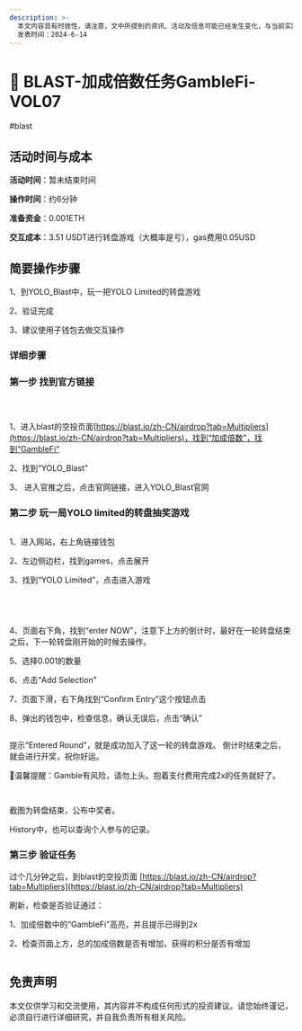 ```yaml
---
description: >-
  本文内容具有时效性，请注意，文中所提到的资讯、活动及信息可能已经发生变化，与当前实际情况有所不同。我们建议您在做出任何决策之前，始终进行自主研究和验证。
  发表时间：2024-6-14
---
```


# 🚛 BLAST-加成倍数任务GambleFi-VOL07

\#blast

## 活动时间与成本 <a href="#huo-dong-shi-jian-yu-cheng-ben" id="huo-dong-shi-jian-yu-cheng-ben"></a>

**活动时间**：暂未结束时间

**操作时间**：约6分钟

**准备资金**：0.001ETH

**交互成本**：3.51 USDT进行转盘游戏（大概率是亏），gas费用0.05USD

## 简要操作步骤 <a href="#jian-yao-cao-zuo-bu-zhou" id="jian-yao-cao-zuo-bu-zhou"></a>

1、到YOLO\_Blast中，玩一把YOLO Limited的转盘游戏

2、验证完成

3、建议使用子钱包去做交互操作

### 详细步骤 <a href="#xiang-xi-bu-zhou" id="xiang-xi-bu-zhou"></a>

### **第一步 找到官方链接**

<figure><img src="../.gitbook/assets/image (162).png" alt=""><figcaption></figcaption></figure>

<figure><img src="../.gitbook/assets/image (163).png" alt=""><figcaption></figcaption></figure>

<figure><img src="../.gitbook/assets/image (164).png" alt=""><figcaption></figcaption></figure>

1、进入blast的空投页面[https://blast.io/zh-CN/airdrop?tab=Multipliers](https://blast.io/zh-CN/airdrop?tab=Multipliers)，找到“加成倍数”，找到“GambleFi“

2、找到“YOLO\_Blast”

3、 进入官推之后，点击官网链接，进入YOLO\_Blast官网

### **第二步 玩一局YOLO limited的转盘抽奖游戏**

<figure><img src="../.gitbook/assets/image (165).png" alt=""><figcaption></figcaption></figure>

1、进入网站，右上角链接钱包

2、左边侧边栏，找到games，点击展开

3、找到“YOLO Limited”，点击进入游戏

<figure><img src="../.gitbook/assets/image (166).png" alt=""><figcaption></figcaption></figure>

<figure><img src="../.gitbook/assets/image (170).png" alt=""><figcaption></figcaption></figure>

<figure><img src="../.gitbook/assets/image (171).png" alt=""><figcaption></figcaption></figure>

<figure><img src="../.gitbook/assets/image (172).png" alt=""><figcaption></figcaption></figure>

4、页面右下角，找到“enter NOW”，注意下上方的倒计时，最好在一轮转盘结束之后，下一轮转盘刚开始的时候去操作。

5、选择0.001的数量

6、点击“Add Selection”

7、页面下滑，右下角找到“Confirm Entry”这个按钮点击

8、弹出的钱包中，检查信息，确认无误后，点击“确认”

<figure><img src="../.gitbook/assets/image (173).png" alt=""><figcaption></figcaption></figure>

提示“Entered Round”，就是成功加入了这一轮的转盘游戏。 倒计时结束之后，就会进行开奖，祝你好运。

🚩温馨提醒：Gamble有风险，请勿上头。抱着支付费用完成2x的任务就好了。

<figure><img src="../.gitbook/assets/image (174).png" alt=""><figcaption></figcaption></figure>

<figure><img src="../.gitbook/assets/image (175).png" alt=""><figcaption></figcaption></figure>

截图为转盘结束，公布中奖者。

History中，也可以查询个人参与的记录。

### **第三步 验证任务**

过个几分钟之后，到blast的空投页面 [https://blast.io/zh-CN/airdrop?tab=Multipliers](https://blast.io/zh-CN/airdrop?tab=Multipliers)

刷新，检查是否验证通过：

1、加成倍数中的“GambleFi”高亮，并且提示已得到2x

2、检查页面上方，总的加成倍数是否有增加，获得的积分是否有增加

<figure><img src="../.gitbook/assets/image (176).png" alt=""><figcaption></figcaption></figure>

## 免责声明 <a href="#mian-ze-sheng-ming" id="mian-ze-sheng-ming"></a>

本文仅供学习和交流使用，其内容并不构成任何形式的投资建议。请您始终谨记，必须自行进行详细研究，并自我负责所有相关风险。
